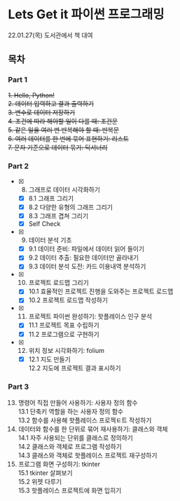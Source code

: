 # Lets Get it 파이썬 프로그래밍

22.01.27(목) 도서관에서 책 대여

## 목차

### Part 1
~~1. Hello, Python!~~  
~~2. 데이터 입력하고 결과 출력하기~~  
~~3. 변수로 데이터 저장하기~~  
~~4. 조건에 따라 해야할 일이 다를 때: 조건문~~  
~~5. 같은 일을 여러 번 반복해야 할 때: 반복문~~  
~~6. 여러 데이터를 한 번에 묶어 표현하기: 리스트~~  
~~7. 문자 기준으로 데이터 묶기: 딕셔너리~~

### Part 2
- [x] 8. 그래프로 데이터 시각화하기      
  - [x] 8.1 그래프 그리기  
  - [x] 8.2 다양한 유형의 그래프 그리기  
  - [x] 8.3 그래프 겹쳐 그리기  
  - [x] Self Check  
- [x] 9. 데이터 분석 기초  
  - [x] 9.1 데이터 준비: 파일에서 데이터 읽어 들이기  
  - [x] 9.2 데이터 추출: 필요한 데이터만 골라내기  
  - [x] 9.3 데이터 분석 도전: 카드 이용내역 분석하기  
- [x] 10. 프로젝트 로드맵 그리기  
  - [x] 10.1 효율적인 프로젝트 진행을 도와주는 프로젝트 로드맵  
  - [x] 10.2 프로젝트 로드맵 작성하기  
- [x] 11. 프로젝트 파이썬 완성하기: 핫플레이스 인구 분석  
  - [x] 11.1 프로젝트 목표 수립하기  
  - [x] 11.2 프로그램으로 구현하기  
- [x] 12. 위치 정보 시각화하기: folium  
  - [x] 12.1 지도 만들기  
  12.2 지도에 프로젝트 결과 표시하기  

### Part 3
13. 명령어 직접 만들어 사용하기: 사용자 정의 함수  
  13.1 단축키 역할을 하는 사용자 정의 함수  
  13.2 함수를 사용해 핫플레이스 프로젝ㅌ트 작성하기  
14. 데이터와 함수를 한 단위로 묶어 재사용하기: 클래스와 객체  
  14.1 자주 사용되는 단위를 클래스로 정의하기  
  14.2 클래스와 객체로 프로그램 작성하기  
  14.3 클래스와 객체로 핫플레이스 프로젝트 재구성하기  
15. 프로그램 화면 구성하기: tkinter  
  15.1 tkinter 살펴보기  
  15.2 위젯 다루기  
  15.3 핫플레이스 프로젝트에 화면 입히기  
